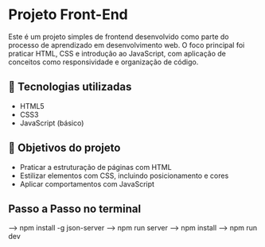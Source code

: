 # Projeto Front-End
Este é um projeto simples de frontend desenvolvido como parte do processo de aprendizado em desenvolvimento web. O foco principal foi praticar HTML, CSS e introdução ao JavaScript, com aplicação de conceitos como responsividade e organização de código.

## 🔧 Tecnologias utilizadas
- HTML5
- CSS3
- JavaScript (básico)

## 🎯 Objetivos do projeto
- Praticar a estruturação de páginas com HTML
- Estilizar elementos com CSS, incluindo posicionamento e cores
- Aplicar comportamentos com JavaScript


## Passo a Passo no terminal
--> npm install -g json-server
--> npm run server
--> npm install
--> npm run dev
